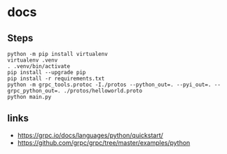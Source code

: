 # docs

## Steps
```
python -m pip install virtualenv
virtualenv .venv
. .venv/bin/activate
pip install --upgrade pip
pip install -r requirements.txt
python -m grpc_tools.protoc -I./protos --python_out=. --pyi_out=. --grpc_python_out=. ./protos/helloworld.proto
python main.py
```

## links
- https://grpc.io/docs/languages/python/quickstart/
- https://github.com/grpc/grpc/tree/master/examples/python